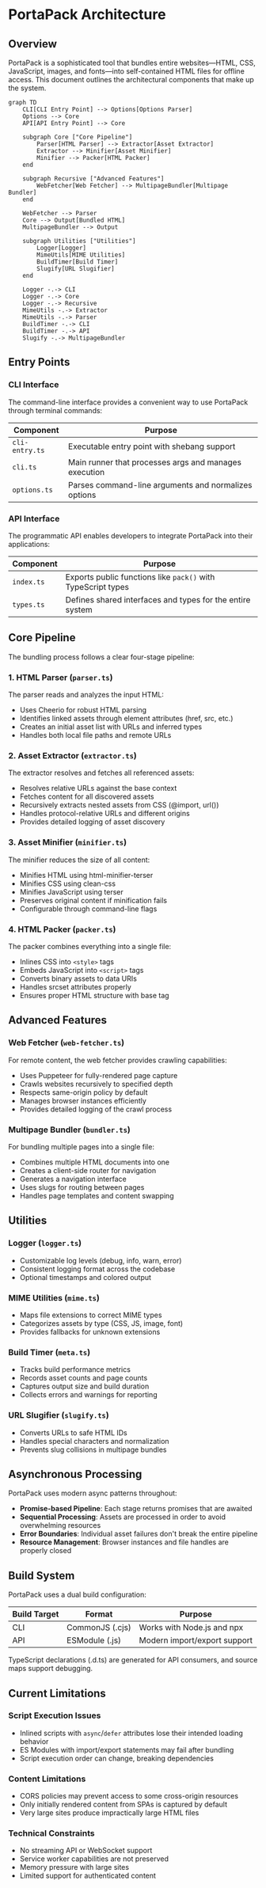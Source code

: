 # PortaPack Architecture

## Overview

PortaPack is a sophisticated tool that bundles entire websites—HTML, CSS, JavaScript, images, and fonts—into self-contained HTML files for offline access. This document outlines the architectural components that make up the system.

```mermaid
graph TD
    CLI[CLI Entry Point] --> Options[Options Parser]
    Options --> Core
    API[API Entry Point] --> Core
    
    subgraph Core ["Core Pipeline"]
        Parser[HTML Parser] --> Extractor[Asset Extractor]
        Extractor --> Minifier[Asset Minifier]
        Minifier --> Packer[HTML Packer]
    end
    
    subgraph Recursive ["Advanced Features"]
        WebFetcher[Web Fetcher] --> MultipageBundler[Multipage Bundler]
    end
    
    WebFetcher --> Parser
    Core --> Output[Bundled HTML]
    MultipageBundler --> Output
    
    subgraph Utilities ["Utilities"]
        Logger[Logger]
        MimeUtils[MIME Utilities]
        BuildTimer[Build Timer]
        Slugify[URL Slugifier]
    end
    
    Logger -.-> CLI
    Logger -.-> Core
    Logger -.-> Recursive
    MimeUtils -.-> Extractor
    MimeUtils -.-> Parser
    BuildTimer -.-> CLI
    BuildTimer -.-> API
    Slugify -.-> MultipageBundler
```

## Entry Points

### CLI Interface

The command-line interface provides a convenient way to use PortaPack through terminal commands:

| Component | Purpose |
|-----------|---------|
| `cli-entry.ts` | Executable entry point with shebang support |
| `cli.ts` | Main runner that processes args and manages execution |
| `options.ts` | Parses command-line arguments and normalizes options |

### API Interface

The programmatic API enables developers to integrate PortaPack into their applications:

| Component | Purpose |
|-----------|---------|
| `index.ts` | Exports public functions like `pack()` with TypeScript types |
| `types.ts` | Defines shared interfaces and types for the entire system |

## Core Pipeline

The bundling process follows a clear four-stage pipeline:

### 1. HTML Parser (`parser.ts`)

The parser reads and analyzes the input HTML:
- Uses Cheerio for robust HTML parsing
- Identifies linked assets through element attributes (href, src, etc.)
- Creates an initial asset list with URLs and inferred types
- Handles both local file paths and remote URLs

### 2. Asset Extractor (`extractor.ts`)

The extractor resolves and fetches all referenced assets:
- Resolves relative URLs against the base context
- Fetches content for all discovered assets
- Recursively extracts nested assets from CSS (@import, url())
- Handles protocol-relative URLs and different origins
- Provides detailed logging of asset discovery

### 3. Asset Minifier (`minifier.ts`)

The minifier reduces the size of all content:
- Minifies HTML using html-minifier-terser
- Minifies CSS using clean-css
- Minifies JavaScript using terser
- Preserves original content if minification fails
- Configurable through command-line flags

### 4. HTML Packer (`packer.ts`)

The packer combines everything into a single file:
- Inlines CSS into `<style>` tags
- Embeds JavaScript into `<script>` tags
- Converts binary assets to data URIs
- Handles srcset attributes properly
- Ensures proper HTML structure with base tag

## Advanced Features

### Web Fetcher (`web-fetcher.ts`)

For remote content, the web fetcher provides crawling capabilities:
- Uses Puppeteer for fully-rendered page capture
- Crawls websites recursively to specified depth
- Respects same-origin policy by default
- Manages browser instances efficiently
- Provides detailed logging of the crawl process

### Multipage Bundler (`bundler.ts`)

For bundling multiple pages into a single file:
- Combines multiple HTML documents into one
- Creates a client-side router for navigation
- Generates a navigation interface
- Uses slugs for routing between pages
- Handles page templates and content swapping

## Utilities

### Logger (`logger.ts`)
- Customizable log levels (debug, info, warn, error)
- Consistent logging format across the codebase
- Optional timestamps and colored output

### MIME Utilities (`mime.ts`)
- Maps file extensions to correct MIME types
- Categorizes assets by type (CSS, JS, image, font)
- Provides fallbacks for unknown extensions

### Build Timer (`meta.ts`)
- Tracks build performance metrics
- Records asset counts and page counts
- Captures output size and build duration
- Collects errors and warnings for reporting

### URL Slugifier (`slugify.ts`)
- Converts URLs to safe HTML IDs
- Handles special characters and normalization
- Prevents slug collisions in multipage bundles

## Asynchronous Processing

PortaPack uses modern async patterns throughout:

- **Promise-based Pipeline**: Each stage returns promises that are awaited
- **Sequential Processing**: Assets are processed in order to avoid overwhelming resources
- **Error Boundaries**: Individual asset failures don't break the entire pipeline
- **Resource Management**: Browser instances and file handles are properly closed

## Build System

PortaPack uses a dual build configuration:

| Build Target | Format | Purpose |
|--------------|--------|---------|
| CLI | CommonJS (.cjs) | Works with Node.js and npx |
| API | ESModule (.js) | Modern import/export support |

TypeScript declarations (.d.ts) are generated for API consumers, and source maps support debugging.

## Current Limitations

### Script Execution Issues

- Inlined scripts with `async`/`defer` attributes lose their intended loading behavior
- ES Modules with import/export statements may fail after bundling
- Script execution order can change, breaking dependencies

### Content Limitations

- CORS policies may prevent access to some cross-origin resources
- Only initially rendered content from SPAs is captured by default
- Very large sites produce impractically large HTML files

### Technical Constraints

- No streaming API or WebSocket support
- Service worker capabilities are not preserved
- Memory pressure with large sites
- Limited support for authenticated content